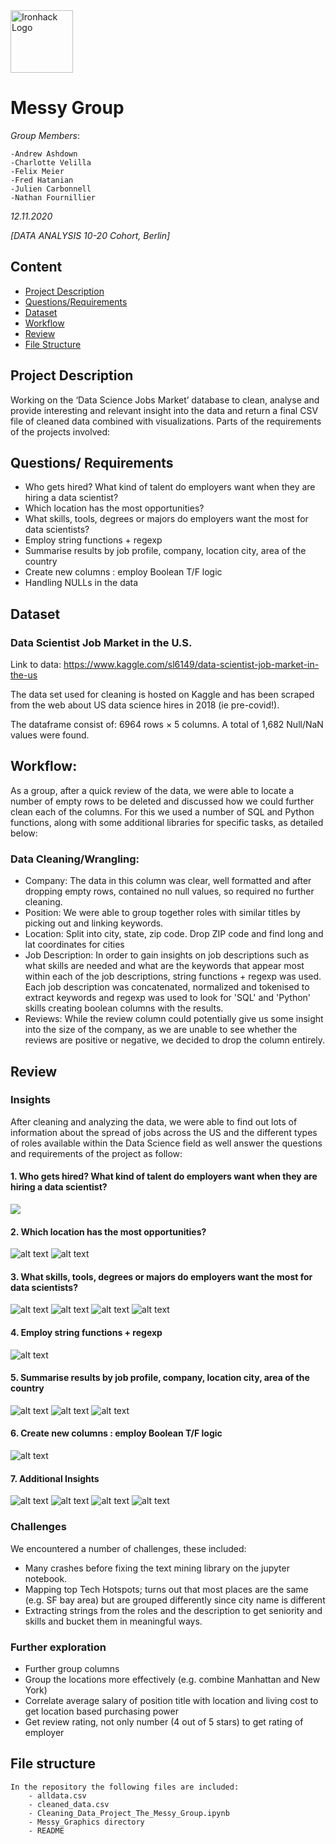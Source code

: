 <img src="https://bit.ly/2VnXWr2" alt="Ironhack Logo" width="100"/>

# Messy Group

*Group Members*: 
    
    -Andrew Ashdown 
    -Charlotte Velilla
    -Felix Meier
    -Fred Hatanian 
    -Julien Carbonnell 
    -Nathan Fournillier

    
  *12.11.2020*

*[DATA ANALYSIS 10-20 Cohort, Berlin]*

## Content
- [Project Description](#project-description)
- [Questions/Requirements](#questions/-requirements)
- [Dataset](#dataset)
- [Workflow](#workflow)
- [Review](#review)
- [File Structure](#file-structure)


## Project Description

Working on the ‘Data Science Jobs Market’ database to clean, analyse and provide interesting and relevant insight into the data and return a final CSV file of cleaned data combined with visualizations. Parts of the requirements of the projects involved: 


## Questions/ Requirements

- Who gets hired? What kind of talent do employers want when they are hiring a data scientist?
- Which location has the most opportunities?
- What skills, tools, degrees or majors do employers want the most for data scientists?
- Employ string functions + regexp
- Summarise results by job profile, company, location city, area of the country
- Create new columns : employ Boolean T/F  logic
- Handling NULLs in the data



## Dataset


### Data Scientist Job Market in the U.S.

Link to data: https://www.kaggle.com/sl6149/data-scientist-job-market-in-the-us

The data set used for cleaning is hosted on Kaggle and has been scraped from the web about US data science hires in 2018 (ie pre-covid!).

The dataframe consist of:  6964 rows × 5 columns.
A total of 1,682 Null/NaN values were found.

## Workflow:


As a group, after a quick review of the data, we were able to locate a number of empty rows to be deleted and discussed how we could further clean each of the columns. For this we used a number of SQL and Python functions, along with some additional libraries for specific tasks, as detailed below:

### Data Cleaning/Wrangling: 

*  Company:  The data in this column was clear, well formatted and after dropping empty rows, contained no null values, so required no further cleaning. 
* Position: We were able to group together roles with similar titles by picking out and linking keywords.
* Location: Split into city, state, zip code. Drop ZIP code and find long and lat coordinates for cities
* Job Description: In order to gain insights on job descriptions such as what skills are needed and what are the keywords that appear most within each of the job descriptions, string functions + regexp was used. Each job description was concatenated, normalized and tokenised to extract keywords and regexp was used to look for 'SQL' and 'Python' skills creating boolean columns with the results.
* Reviews: While the review column could potentially give us some insight into the size of the company, as we are unable to see whether the reviews are positive or negative, we decided to drop the column entirely.

 
## Review


### Insights

After cleaning and analyzing the data, we were able to find out lots of information about the spread of jobs across the US and the different types of roles available within the Data Science field as well answer the questions and requirements of the project as follow:


#### 1. Who gets hired? What kind of talent do employers want when they are hiring a data scientist?

<img src="https://bit.ly/2ItIt39" /> 


#### 2. Which location has the most opportunities? 

![alt text](img2.png "Title") ![alt text](img3.png "Title") 

#### 3. What skills, tools, degrees or majors do employers want the most for data scientists?  

 ![alt text](img4.png "Title") ![alt text](img5.png "Title") ![alt text](img6.png "Title") ![alt text](img7.png "Title") 

#### 4. Employ string functions + regexp

![alt text](img8.png "Title") 

#### 5. Summarise results by job profile, company, location city, area of the country   

![alt text](img9.png "Title")  ![alt text](img10.png "Title")   ![alt text](img11.png "Title") 


#### 6. Create new columns : employ Boolean T/F  logic 

![alt text](img12.png "Title")

#### 7. Additional Insights

![alt text](img13.png "Title")  ![alt text](img14.png "Title") ![alt text](img15.png "Title") ![alt text](img16.png "Title")

### Challenges

We encountered a number of challenges, these included:
      
   - Many crashes before fixing the text mining library on the jupyter notebook. 
   - Mapping top Tech Hotspots; turns out that most places are the same (e.g. SF bay area) but are grouped             differently since city name is different 
   - Extracting strings from the roles and the description to get seniority and skills and bucket them in meaningful ways.


### Further exploration
   - Further group columns
   - Group the locations more effectively (e.g. combine Manhattan and New York)
   - Correlate average salary of position title with location and living cost to get location based purchasing power 
   - Get review rating, not only number (4 out of 5 stars) to get rating of employer



## File structure

    In the repository the following files are included:
        - alldata.csv
        - cleaned_data.csv
        - Cleaning_Data_Project_The_Messy_Group.ipynb
        - Messy_Graphics directory
        - README


```

```
